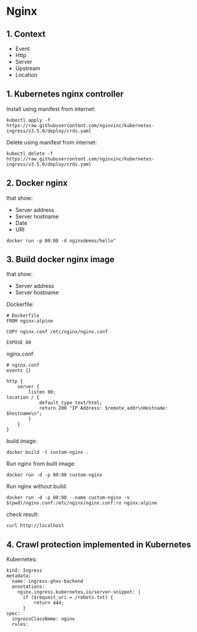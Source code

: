 # Nginx
## 1. Context
* Event
* Http
* Server
* Upstream
* Location

## 1. Kubernetes nginx controller
Install using manifest from internet:
```
kubectl apply -f https://raw.githubusercontent.com/nginxinc/kubernetes-ingress/v3.5.0/deploy/crds.yaml
```

Delete using manifest from internet:
```
kubectl delete -f https://raw.githubusercontent.com/nginxinc/kubernetes-ingress/v3.5.0/deploy/crds.yaml
```

## 2. Docker nginx
that show:
* Server address
* Server hostname 
* Date
* URI
```
docker run -p 80:80 -d nginxdemos/hello"
```

## 3. Build docker nginx image
that show:
* Server address
* Server hostname 

Dockerfile:
```
# Dockerfile
FROM nginx:alpine

COPY nginx.conf /etc/nginx/nginx.conf

EXPOSE 80
```

nginx.conf:
```
# nginx.conf
events {}

http {
    server {
        listen 80;
location / {
            default_type text/html;
            return 200 "IP Address: $remote_addr\nHostname: $hostname\n";
        }
    }
}
```

build image:
```
docker build -t custom-nginx .
```

Run nginx from built image:
```
docker run -d -p 80:80 custom-nginx
```

Run nginx without build:
```
docker run -d -p 80:80 --name custom-nginx -v $(pwd)/nginx.conf:/etc/nginx/nginx.conf:ro nginx:alpine
```

check result:
```
curl http://localhost
```

## 4. Crawl protection implemented in Kubernetes
Kubernetes:
```
kind: Ingress
metadata:
  name: ingress-ghxv-backend
  annotations:
    nginx.ingress.kubernetes.io/server-snippet: |
      if ($request_uri = /robots.txt) {
          return 444;
      }
spec:
  ingressClassName: nginx
  rules:
```

